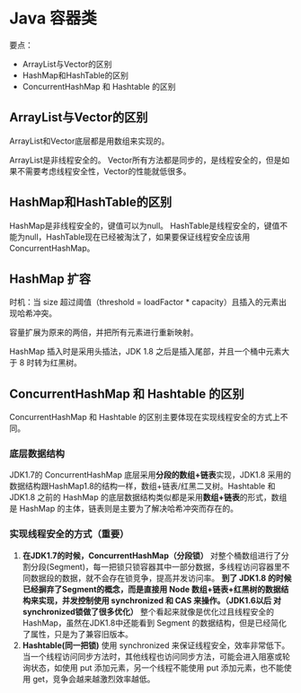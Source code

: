 # Java 容器类

要点：

- ArrayList与Vector的区别
- HashMap和HashTable的区别
- ConcurrentHashMap 和 Hashtable 的区别

## ArrayList与Vector的区别

ArrayList和Vector底层都是用数组来实现的。

ArrayList是非线程安全的。
Vector所有方法都是同步的，是线程安全的，但是如果不需要考虑线程安全性，Vector的性能就低很多。

## HashMap和HashTable的区别

HashMap是非线程安全的，键值可以为null。
HashTable是线程安全的，键值不能为null，HashTable现在已经被淘汰了，如果要保证线程安全应该用ConcurrentHashMap。

## HashMap 扩容

时机：当 size 超过阈值（threshold = loadFactor * capacity）且插入的元素出现哈希冲突。

容量扩展为原来的两倍，并把所有元素进行重新映射。

HashMap 插入时是采用头插法，JDK 1.8 之后是插入尾部，并且一个桶中元素大于 8 时转为红黑树。

## ConcurrentHashMap 和 Hashtable 的区别

ConcurrentHashMap 和 Hashtable 的区别主要体现在实现线程安全的方式上不同。

### 底层数据结构

JDK1.7的 ConcurrentHashMap 底层采用**分段的数组+链表**实现，JDK1.8 采用的数据结构跟HashMap1.8的结构一样，数组+链表/红黑二叉树。Hashtable 和 JDK1.8 之前的 HashMap 的底层数据结构类似都是采用**数组+链表**的形式，数组是 HashMap 的主体，链表则是主要为了解决哈希冲突而存在的。

### 实现线程安全的方式（重要）

1. **在JDK1.7的时候，ConcurrentHashMap（分段锁）** 对整个桶数组进行了分割分段(Segment)，每一把锁只锁容器其中一部分数据，多线程访问容器里不同数据段的数据，就不会存在锁竞争，提高并发访问率。 **到了 JDK1.8 的时候已经摒弃了Segment的概念，而是直接用 Node 数组+链表+红黑树的数据结构来实现，并发控制使用 synchronized 和 CAS 来操作。（JDK1.6以后 对 synchronized锁做了很多优化）** 整个看起来就像是优化过且线程安全的 HashMap，虽然在JDK1.8中还能看到 Segment 的数据结构，但是已经简化了属性，只是为了兼容旧版本。
2. **Hashtable(同一把锁)** 使用 synchronized 来保证线程安全，效率非常低下。当一个线程访问同步方法时，其他线程也访问同步方法，可能会进入阻塞或轮询状态，如使用 put 添加元素，另一个线程不能使用 put 添加元素，也不能使用 get，竞争会越来越激烈效率越低。
